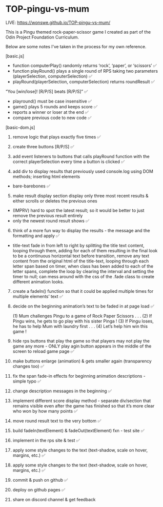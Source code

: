 # TOP-pingu-vs-mum
LIVE: https://wonswe.github.io/TOP-pingu-vs-mum/

This is a Pingu themed rock-paper-scissor game I created as part of the Odin Project Foundation Curriculum.

Below are some notes I've taken in the process for my own reference. 

[basic.js]
- function computerPlay() randomly returns ‘rock’, ‘paper’, or ‘scissors’ ✅
- function playRound() plays a single round of RPS taking two parameters (playerSelection, computerSelection) ✅
- playRound(playerSelection, computerSelection) 
returns roundResult ✅

“You [win/lose]! [R/P/S] beats [R/P/S]” ✅
- playround() must be case insensitive ✅
- game() plays 5 rounds and keeps score ✅
- reports a winner or loser at the end ✅
- compare previous code to new code ✅

[basic-dom.js]

1. remove logic that plays exactly five times ✅

2. create three buttons [R/P/S] ✅

3. add event listeners to buttons that calls playRound function with the correct playerSelection every time a button is clicked ✅

4. add div to display results that previously used console.log using DOM methods; inserting html elements 
- bare-barebones ✅

5. make result display section display only three most recent results & either scrolls or deletes the previous ones 
- (IMPRV) hard to spot the latest result; so it would be better to just remove the previous result entirely 
- only the newest round result shows ✅

6. think of a more fun way to display the results - the message and the formatting and apply ✅
 - title-text fade in from left to right by splitting the title text content, looping through them, 
 adding <span></span> for each of them resulting in the final look to be a continuous horizontal text before transition, 
 remove any text content from the original html of the title-text, looping through each letter span based on timer, 
 when class has been added to each of the letter spans, complete the loop by clearing the interval and setting the timer to null; 
 can mess around with the css of the .fade class to create different animation looks. 

7. create a fadeIn() function so that it could be applied multiple times for multiple elements’ text ✅

8. decide on the beginning animation’s text to be faded in at page load ✅

	(1) Mum challenges Pingu to a game of Rock Paper Scissors . . .
	(2) If Pingu wins, he gets to go play with his sister Pinga !
	(3) If Pingu loses, he has to help Mum with laundry first . . .
	(4) Let’s help him win this game !


9. hide rps buttons that play the game so that players may not play the game any more - 
ONLY play agin button appears in the middle of the screen to reload game page ✅

10. make buttons enlarge (animation) & gets smaller again (transparency changes too) ✅

11. fix the span fade-in effects for beginning animation descriptions - simple typo ✅

12. change description messages in the beginning ✅

13. implement different score display method - separate div/section that remains visible even after the game has 
finished so that it’s more clear who won by how many points ✅

14. move round result text to the very bottom ✅

15. build fadeIn(textElement) & fadeOut(textElement) fxn - test site  ✅

16. implement in the rps site & test ✅

16. apply some style changes to the text (text-shadow, scale on hover, margins, etc.) ✅

16. apply some style changes to the text (text-shadow, scale on hover, margins, etc.) ✅

17. commit & push on github ✅

18. deploy on github pages ✅

19. share on discord channel & get feedback

























